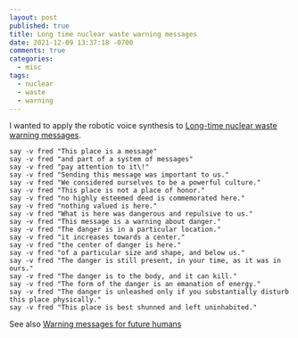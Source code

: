 ```yaml
---
layout: post
published: true
title: Long time nuclear waste warning messages
date: 2021-12-09 13:37:18 -0700
comments: true
categories:
  - misc
tags:
  - nuclear
  - waste
  - warning
---
```


I wanted to apply the robotic voice synthesis to
[Long-time nuclear waste warning messages].

```shell
say -v fred "This place is a message"
say -v fred "and part of a system of messages"
say -v fred "pay attention to it\!"
say -v fred "Sending this message was important to us."
say -v fred "We considered ourselves to be a powerful culture."
say -v fred "This place is not a place of honor."
say -v fred "no highly esteemed deed is commemorated here."
say -v fred "nothing valued is here."
say -v fred "What is here was dangerous and repulsive to us."
say -v fred "This message is a warning about danger."
say -v fred "The danger is in a particular location."
say -v fred "it increases towards a center."
say -v fred "the center of danger is here."
say -v fred "of a particular size and shape, and below us."
say -v fred "The danger is still present, in your time, as it was in ours."
say -v fred "The danger is to the body, and it can kill."
say -v fred "The form of the danger is an emanation of energy."
say -v fred "The danger is unleashed only if you substantially disturb this place physically."
say -v fred "This place is best shunned and left uninhabited."
```

See also [Warning messages for future humans]

[Warning messages for future humans]: https://en.wikipedia.org/wiki/Waste_Isolation_Pilot_Plant

[Long-time nuclear waste warning messages]: https://en.wikipedia.org/wiki/Long-time_nuclear_waste_warning_messages
